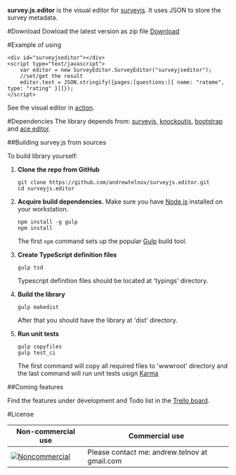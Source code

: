 **survey.js.editor** is the visual editor for [surveyjs](https://github.com/andrewtelnov/surveyjs). It uses JSON to store the survey metadata.

#Download
Dowload the latest version as zip file [Download](http://surveyjs.org/downloads/surveyjs.editor.zip)

#Example of using
```
<div id="surveyjseditor"></div>
<script type="text/javascript">
	var editor = new SurveyEditor.SurveyEditor("surveyjseditor");
	//set/get the result
	editor.text = JSON.stringify({pages:[questions:[{ name: "rateme", type: "rating" }]]});
</script>
```
See the visual editor in [action](http://surveyjs.org/builder/).

#Dependencies
 The library depends from: [surveyjs](http://surveyjs.org), [knockoutjs](http://knockoutjs.com), [bootstrap](http://getbootstrap.com) and [ace editor](https://ace.c9.io/).

##Building survey.js from sources

To build library yourself:

 1. **Clone the repo from GitHub**  
	```
	git clone https://github.com/andrewtelnov/surveyjs.editor.git
	cd surveyjs.editor
	```

 2. **Acquire build dependencies.** Make sure you have [Node.js](http://nodejs.org/) installed on your workstation. 
	```
	npm install -g gulp
	npm install
	```
	The first `npm` command sets up the popular [Gulp](http://gulpjs.com/) build tool. 

 3. **Create TypeScript definition files**
	```
	gulp tsd
	```
	Typescript definition files should be located at 'typings' directory.

 4. **Build the library**
	```
	gulp makedist
	```
	After that you should have the library at 'dist' directory.

 5. **Run unit tests**
	```
	gulp copyfiles
	gulp test_ci
	```
	The first command will copy all required files to 'wwwroot' directory and the last command will run unit tests usign [Karma](https://karma-runner.github.io/0.13/index.html)


##Coming features

Find the features under development and Todo list in the [Trello board](https://trello.com/b/lAwhTw3H/surveyjs-project).

#License

|Non-commercial use   | Commercial use   |
|------|------|
|[![Noncommercial](https://licensebuttons.net/l/by-nc/3.0/88x31.png)](http://creativecommons.org/licenses/by-nc/3.0/legalcode) | Please contact me: andrew.telnov at gmail.com  |